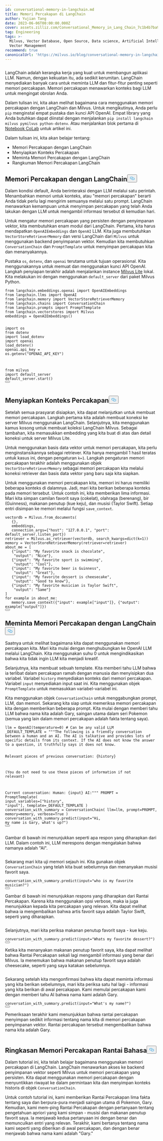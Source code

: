 ```yaml
---
id: conversational-memory-in-langchain.md
title: Memori Percakapan di LangChain
author: Yujian Tang
date: 2023-06-06T00:00:00.000Z
cover: assets.zilliz.com/Conversational_Memory_in_Lang_Chain_7c1b4b7ba9.png
tag: Engineering
tags: >-
  Milvus, Vector Database, Open Source, Data science, Artificial Intelligence,
  Vector Management
recommend: true
canonicalUrl: 'https://milvus.io/blog/conversational-memory-in-langchain.md'
---
```

<p>
  <span class="img-wrapper">
    <img translate="no" src="https://assets.zilliz.com/Conversational_Memory_in_Lang_Chain_7c1b4b7ba9.png" alt="" class="doc-image" id="" />
    <span></span>
  </span>
</p>
<p>LangChain adalah kerangka kerja yang kuat untuk membangun aplikasi LLM. Namun, dengan kekuatan itu, ada sedikit kerumitan. LangChain menyediakan banyak cara untuk meminta LLM dan fitur-fitur penting seperti memori percakapan. Memori percakapan menawarkan konteks bagi LLM untuk mengingat obrolan Anda.</p>
<p>Dalam tulisan ini, kita akan melihat bagaimana cara menggunakan memori percakapan dengan LangChain dan Milvus. Untuk mengikutinya, Anda perlu <code translate="no">pip</code> menginstal empat pustaka dan kunci API OpenAI. Empat library yang Anda butuhkan dapat diinstal dengan menjalankan <code translate="no">pip install langchain milvus pymilvus python-dotenv</code>. Atau menjalankan blok pertama di <a href="https://colab.research.google.com/drive/11p-u8nKqrQYePlXR0HiSrUapmKLD0QN9?usp=sharing">Notebook CoLab</a> untuk artikel ini.</p>
<p>Dalam tulisan ini, kita akan belajar tentang:</p>
<ul>
<li>Memori Percakapan dengan LangChain</li>
<li>Menyiapkan Konteks Percakapan</li>
<li>Meminta Memori Percakapan dengan LangChain</li>
<li>Rangkuman Memori Percakapan LangChain</li>
</ul>
<h2 id="Conversational-Memory-with-LangChain" class="common-anchor-header">Memori Percakapan dengan LangChain<button data-href="#Conversational-Memory-with-LangChain" class="anchor-icon" translate="no">
      <svg translate="no"
        aria-hidden="true"
        focusable="false"
        height="20"
        version="1.1"
        viewBox="0 0 16 16"
        width="16"
      >
        <path
          fill="#0092E4"
          fill-rule="evenodd"
          d="M4 9h1v1H4c-1.5 0-3-1.69-3-3.5S2.55 3 4 3h4c1.45 0 3 1.69 3 3.5 0 1.41-.91 2.72-2 3.25V8.59c.58-.45 1-1.27 1-2.09C10 5.22 8.98 4 8 4H4c-.98 0-2 1.22-2 2.5S3 9 4 9zm9-3h-1v1h1c1 0 2 1.22 2 2.5S13.98 12 13 12H9c-.98 0-2-1.22-2-2.5 0-.83.42-1.64 1-2.09V6.25c-1.09.53-2 1.84-2 3.25C6 11.31 7.55 13 9 13h4c1.45 0 3-1.69 3-3.5S14.5 6 13 6z"
        ></path>
      </svg>
    </button></h2><p>Dalam kondisi default, Anda berinteraksi dengan LLM melalui satu perintah. Menambahkan memori untuk konteks, atau "memori percakapan" berarti Anda tidak perlu lagi mengirim semuanya melalui satu prompt. LangChain menawarkan kemampuan untuk menyimpan percakapan yang telah Anda lakukan dengan LLM untuk mengambil informasi tersebut di kemudian hari.</p>
<p>Untuk mengatur memori percakapan yang persisten dengan penyimpanan vektor, kita membutuhkan enam modul dari LangChain. Pertama, kita harus mendapatkan <code translate="no">OpenAIEmbeddings</code> dan <code translate="no">OpenAI</code> LLM. Kita juga membutuhkan <code translate="no">VectorStoreRetrieverMemory</code> dan versi LangChain dari <code translate="no">Milvus</code> untuk menggunakan backend penyimpanan vektor. Kemudian kita membutuhkan <code translate="no">ConversationChain</code> dan <code translate="no">PromptTemplate</code> untuk menyimpan percakapan kita dan menanyakannya.</p>
<p>Pustaka <code translate="no">os</code>, <code translate="no">dotenv</code>, dan <code translate="no">openai</code> terutama untuk tujuan operasional. Kita menggunakannya untuk memuat dan menggunakan kunci API OpenAI. Langkah penyiapan terakhir adalah menjalankan instance <a href="https://milvus.io/docs/milvus_lite.md">Milvus Lite</a> lokal. Kita melakukan ini dengan menggunakan <code translate="no">default_server</code> dari paket Milvus Python.</p>
<pre><code translate="no"><span class="hljs-keyword">from</span> langchain.<span class="hljs-property">embeddings</span>.<span class="hljs-property">openai</span> <span class="hljs-keyword">import</span> <span class="hljs-title class_">OpenAIEmbeddings</span>
<span class="hljs-keyword">from</span> langchain.<span class="hljs-property">llms</span> <span class="hljs-keyword">import</span> <span class="hljs-title class_">OpenAI</span>
<span class="hljs-keyword">from</span> langchain.<span class="hljs-property">memory</span> <span class="hljs-keyword">import</span> <span class="hljs-title class_">VectorStoreRetrieverMemory</span>
<span class="hljs-keyword">from</span> langchain.<span class="hljs-property">chains</span> <span class="hljs-keyword">import</span> <span class="hljs-title class_">ConversationChain</span>
<span class="hljs-keyword">from</span> langchain.<span class="hljs-property">prompts</span> <span class="hljs-keyword">import</span> <span class="hljs-title class_">PromptTemplate</span>
<span class="hljs-keyword">from</span> langchain.<span class="hljs-property">vectorstores</span> <span class="hljs-keyword">import</span> <span class="hljs-title class_">Milvus</span>
embeddings = <span class="hljs-title class_">OpenAIEmbeddings</span>()


<span class="hljs-keyword">import</span> os
<span class="hljs-keyword">from</span> dotenv <span class="hljs-keyword">import</span> load_dotenv
<span class="hljs-keyword">import</span> openai
<span class="hljs-title function_">load_dotenv</span>()
openai.<span class="hljs-property">api_key</span> = os.<span class="hljs-title function_">getenv</span>(<span class="hljs-string">&quot;OPENAI_API_KEY&quot;</span>)


<span class="hljs-keyword">from</span> milvus <span class="hljs-keyword">import</span> default_server
default_server.<span class="hljs-title function_">start</span>()
<button class="copy-code-btn"></button></code></pre>
<h2 id="Setting-Up-Conversation-Context" class="common-anchor-header">Menyiapkan Konteks Percakapan<button data-href="#Setting-Up-Conversation-Context" class="anchor-icon" translate="no">
      <svg translate="no"
        aria-hidden="true"
        focusable="false"
        height="20"
        version="1.1"
        viewBox="0 0 16 16"
        width="16"
      >
        <path
          fill="#0092E4"
          fill-rule="evenodd"
          d="M4 9h1v1H4c-1.5 0-3-1.69-3-3.5S2.55 3 4 3h4c1.45 0 3 1.69 3 3.5 0 1.41-.91 2.72-2 3.25V8.59c.58-.45 1-1.27 1-2.09C10 5.22 8.98 4 8 4H4c-.98 0-2 1.22-2 2.5S3 9 4 9zm9-3h-1v1h1c1 0 2 1.22 2 2.5S13.98 12 13 12H9c-.98 0-2-1.22-2-2.5 0-.83.42-1.64 1-2.09V6.25c-1.09.53-2 1.84-2 3.25C6 11.31 7.55 13 9 13h4c1.45 0 3-1.69 3-3.5S14.5 6 13 6z"
        ></path>
      </svg>
    </button></h2><p>Setelah semua prasyarat disiapkan, kita dapat melanjutkan untuk membuat memori percakapan. Langkah pertama kita adalah membuat koneksi ke server Milvus menggunakan LangChain. Selanjutnya, kita menggunakan kamus kosong untuk membuat koleksi LangChain Milvus. Sebagai tambahan, kita memasukkan embedding yang kita buat di atas dan detail koneksi untuk server Milvus Lite.</p>
<p>Untuk menggunakan basis data vektor untuk memori percakapan, kita perlu menginstansikannya sebagai retriever. Kita hanya mengambil 1 hasil teratas untuk kasus ini, dengan pengaturan <code translate="no">k=1</code>. Langkah pengaturan memori percakapan terakhir adalah menggunakan objek <code translate="no">VectorStoreRetrieverMemory</code> sebagai memori percakapan kita melalui koneksi retriever dan basis data vektor yang baru saja kita siapkan.</p>
<p>Untuk menggunakan memori percakapan kita, memori ini harus memiliki beberapa konteks di dalamnya. Jadi, mari kita berikan beberapa konteks pada memori tersebut. Untuk contoh ini, kita memberikan lima informasi. Mari kita simpan camilan favorit saya (cokelat), olahraga (berenang), bir (Guinness), makanan penutup (kue keju), dan musisi (Taylor Swift). Setiap entri disimpan ke memori melalui fungsi <code translate="no">save_context</code>.</p>
<pre><code translate="no">vectordb = Milvus.from_documents(
   {},
   embeddings,
   connection_args={<span class="hljs-string">&quot;host&quot;</span>: <span class="hljs-string">&quot;127.0.0.1&quot;</span>, <span class="hljs-string">&quot;port&quot;</span>: default_server.listen_port})
retriever = Milvus.as_retriever(vectordb, search_kwargs=<span class="hljs-built_in">dict</span>(k=<span class="hljs-number">1</span>))
memory = VectorStoreRetrieverMemory(retriever=retriever)
about_me = [
   {<span class="hljs-string">&quot;input&quot;</span>: <span class="hljs-string">&quot;My favorite snack is chocolate&quot;</span>,
    <span class="hljs-string">&quot;output&quot;</span>: <span class="hljs-string">&quot;Nice&quot;</span>},
   {<span class="hljs-string">&quot;input&quot;</span>: <span class="hljs-string">&quot;My favorite sport is swimming&quot;</span>,
    <span class="hljs-string">&quot;output&quot;</span>: <span class="hljs-string">&quot;Cool&quot;</span>},
   {<span class="hljs-string">&quot;input&quot;</span>: <span class="hljs-string">&quot;My favorite beer is Guinness&quot;</span>,
    <span class="hljs-string">&quot;output&quot;</span>: <span class="hljs-string">&quot;Great&quot;</span>},
   {<span class="hljs-string">&quot;input&quot;</span>: <span class="hljs-string">&quot;My favorite dessert is cheesecake&quot;</span>,
    <span class="hljs-string">&quot;output&quot;</span>: <span class="hljs-string">&quot;Good to know&quot;</span>},
   {<span class="hljs-string">&quot;input&quot;</span>: <span class="hljs-string">&quot;My favorite musician is Taylor Swift&quot;</span>,
    <span class="hljs-string">&quot;output&quot;</span>: <span class="hljs-string">&quot;Same&quot;</span>}
]
<span class="hljs-keyword">for</span> example <span class="hljs-keyword">in</span> about_me:
   memory.save_context({<span class="hljs-string">&quot;input&quot;</span>: example[<span class="hljs-string">&quot;input&quot;</span>]}, {<span class="hljs-string">&quot;output&quot;</span>: example[<span class="hljs-string">&quot;output&quot;</span>]})
<button class="copy-code-btn"></button></code></pre>
<h2 id="Prompting-the-Conversational-Memory-with-LangChain" class="common-anchor-header">Meminta Memori Percakapan dengan LangChain<button data-href="#Prompting-the-Conversational-Memory-with-LangChain" class="anchor-icon" translate="no">
      <svg translate="no"
        aria-hidden="true"
        focusable="false"
        height="20"
        version="1.1"
        viewBox="0 0 16 16"
        width="16"
      >
        <path
          fill="#0092E4"
          fill-rule="evenodd"
          d="M4 9h1v1H4c-1.5 0-3-1.69-3-3.5S2.55 3 4 3h4c1.45 0 3 1.69 3 3.5 0 1.41-.91 2.72-2 3.25V8.59c.58-.45 1-1.27 1-2.09C10 5.22 8.98 4 8 4H4c-.98 0-2 1.22-2 2.5S3 9 4 9zm9-3h-1v1h1c1 0 2 1.22 2 2.5S13.98 12 13 12H9c-.98 0-2-1.22-2-2.5 0-.83.42-1.64 1-2.09V6.25c-1.09.53-2 1.84-2 3.25C6 11.31 7.55 13 9 13h4c1.45 0 3-1.69 3-3.5S14.5 6 13 6z"
        ></path>
      </svg>
    </button></h2><p>Saatnya untuk melihat bagaimana kita dapat menggunakan memori percakapan kita. Mari kita mulai dengan menghubungkan ke OpenAI LLM melalui LangChain. Kita menggunakan suhu 0 untuk mengindikasikan bahwa kita tidak ingin LLM kita menjadi kreatif.</p>
<p>Selanjutnya, kita membuat sebuah template. Kita memberi tahu LLM bahwa ia terlibat dalam percakapan ramah dengan manusia dan menyisipkan dua variabel. Variabel <code translate="no">history</code> menyediakan konteks dari memori percakapan. Variabel <code translate="no">input</code> menyediakan input saat ini. Kita menggunakan objek <code translate="no">PromptTemplate</code> untuk memasukkan variabel-variabel ini.</p>
<p>Kita menggunakan objek <code translate="no">ConversationChain</code> untuk menggabungkan prompt, LLM, dan memori. Sekarang kita siap untuk memeriksa memori percakapan kita dengan memberikan beberapa prompt. Kita mulai dengan memberi tahu LLM bahwa nama kita adalah Gary, saingan utama dalam seri Pokemon (semua yang lain dalam memori percakapan adalah fakta tentang saya).</p>
<pre><code translate="no">llm = OpenAI(temperature=<span class="hljs-number">0</span>) <span class="hljs-comment"># Can be any valid LLM</span>
_DEFAULT_TEMPLATE = <span class="hljs-string">&quot;&quot;&quot;The following is a friendly conversation between a human and an AI. The AI is talkative and provides lots of specific details from its context. If the AI does not know the answer to a question, it truthfully says it does not know.


Relevant pieces of previous conversation:
{history}


(You do not need to use these pieces of information if not relevant)


Current conversation:
Human: {input}
AI:&quot;&quot;&quot;</span>
PROMPT = PromptTemplate(
   input_variables=[<span class="hljs-string">&quot;history&quot;</span>, <span class="hljs-string">&quot;input&quot;</span>], template=_DEFAULT_TEMPLATE
)
conversation_with_summary = ConversationChain(
   llm=llm,
   prompt=PROMPT,
   memory=memory,
   verbose=<span class="hljs-literal">True</span>
)
conversation_with_summary.predict(<span class="hljs-built_in">input</span>=<span class="hljs-string">&quot;Hi, my name is Gary, what&#x27;s up?&quot;</span>)
<button class="copy-code-btn"></button></code></pre>
<p>Gambar di bawah ini menunjukkan seperti apa respon yang diharapkan dari LLM. Dalam contoh ini, LLM merespons dengan mengatakan bahwa namanya adalah "AI".</p>
<p>
  <span class="img-wrapper">
    <img translate="no" src="https://assets.zilliz.com/Conversational_Memory_in_Lang_Chain_graphics_1_2bf386d22a.png" alt="" class="doc-image" id="" />
    <span></span>
  </span>
</p>
<p>Sekarang mari kita uji memori sejauh ini. Kita gunakan objek <code translate="no">ConversationChain</code> yang telah kita buat sebelumnya dan menanyakan musisi favorit saya.</p>
<pre><code translate="no">conversation_with_summary.predict(<span class="hljs-built_in">input</span>=<span class="hljs-string">&quot;who is my favorite musician?&quot;</span>)
<button class="copy-code-btn"></button></code></pre>
<p>Gambar di bawah ini menunjukkan respons yang diharapkan dari Rantai Percakapan. Karena kita menggunakan opsi verbose, maka ia juga menunjukkan kepada kita percakapan yang relevan. Kita dapat melihat bahwa ia mengembalikan bahwa artis favorit saya adalah Taylor Swift, seperti yang diharapkan.</p>
<p>
  <span class="img-wrapper">
    <img translate="no" src="https://assets.zilliz.com/Conversational_Memory_in_Lang_Chain_graphics_2_8355206f3e.png" alt="" class="doc-image" id="" />
    <span></span>
  </span>
</p>
<p>Selanjutnya, mari kita periksa makanan penutup favorit saya - kue keju.</p>
<pre><code translate="no">conversation_with_summary.predict(<span class="hljs-built_in">input</span>=<span class="hljs-string">&quot;Whats my favorite dessert?&quot;</span>)
<button class="copy-code-btn"></button></code></pre>
<p>Ketika kita menanyakan makanan penutup favorit saya, kita dapat melihat bahwa Rantai Percakapan sekali lagi mengambil informasi yang benar dari Milvus. Ia menemukan bahwa makanan penutup favorit saya adalah cheesecake, seperti yang saya katakan sebelumnya.</p>
<p>
  <span class="img-wrapper">
    <img translate="no" src="https://assets.zilliz.com/Conversational_Memory_in_Lang_Chain_graphics_3_66a5c9690f.png" alt="" class="doc-image" id="" />
    <span></span>
  </span>
</p>
<p>Sekarang setelah kita mengonfirmasi bahwa kita dapat meminta informasi yang kita berikan sebelumnya, mari kita periksa satu hal lagi - informasi yang kita berikan di awal percakapan. Kami memulai percakapan kami dengan memberi tahu AI bahwa nama kami adalah Gary.</p>
<pre><code translate="no">conversation_with_summary.predict(<span class="hljs-built_in">input</span>=<span class="hljs-string">&quot;What&#x27;s my name?&quot;</span>)
<button class="copy-code-btn"></button></code></pre>
<p>Pemeriksaan terakhir kami menunjukkan bahwa rantai percakapan menyimpan sedikit informasi tentang nama kita di memori percakapan penyimpanan vektor. Rantai percakapan tersebut mengembalikan bahwa nama kita adalah Gary.</p>
<p>
  <span class="img-wrapper">
    <img translate="no" src="https://assets.zilliz.com/Conversational_Memory_in_Lang_Chain_graphics_4_f446f49672.png" alt="" class="doc-image" id="" />
    <span></span>
  </span>
</p>
<h2 id="LangChain-Conversational-Memory-Summary" class="common-anchor-header">Ringkasan Memori Percakapan Rantai Bahasa<button data-href="#LangChain-Conversational-Memory-Summary" class="anchor-icon" translate="no">
      <svg translate="no"
        aria-hidden="true"
        focusable="false"
        height="20"
        version="1.1"
        viewBox="0 0 16 16"
        width="16"
      >
        <path
          fill="#0092E4"
          fill-rule="evenodd"
          d="M4 9h1v1H4c-1.5 0-3-1.69-3-3.5S2.55 3 4 3h4c1.45 0 3 1.69 3 3.5 0 1.41-.91 2.72-2 3.25V8.59c.58-.45 1-1.27 1-2.09C10 5.22 8.98 4 8 4H4c-.98 0-2 1.22-2 2.5S3 9 4 9zm9-3h-1v1h1c1 0 2 1.22 2 2.5S13.98 12 13 12H9c-.98 0-2-1.22-2-2.5 0-.83.42-1.64 1-2.09V6.25c-1.09.53-2 1.84-2 3.25C6 11.31 7.55 13 9 13h4c1.45 0 3-1.69 3-3.5S14.5 6 13 6z"
        ></path>
      </svg>
    </button></h2><p>Dalam tutorial ini, kita telah belajar bagaimana menggunakan memori percakapan di LangChain. LangChain menawarkan akses ke backend penyimpanan vektor seperti Milvus untuk memori percakapan yang persisten. Kita dapat menggunakan memori percakapan dengan menyuntikkan riwayat ke dalam permintaan kita dan menyimpan konteks historis di objek <code translate="no">ConversationChain</code>.</p>
<p>Untuk contoh tutorial ini, kami memberikan Rantai Percakapan lima fakta tentang saya dan berpura-pura menjadi saingan utama di Pokemon, Gary. Kemudian, kami mem-ping Rantai Percakapan dengan pertanyaan tentang pengetahuan apriori yang kami simpan - musisi dan makanan penutup favorit saya. Ia menjawab kedua pertanyaan ini dengan benar dan memunculkan entri yang relevan. Terakhir, kami bertanya tentang nama kami seperti yang diberikan di awal percakapan, dan dengan benar menjawab bahwa nama kami adalah "Gary."</p>
